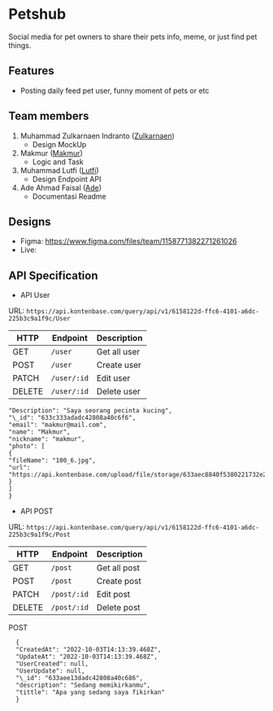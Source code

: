 # Petshub

Social media for pet owners to share their pets info, meme, or just find pet things.

## Features

- Posting daily feed pet user, funny moment of pets or etc

## Team members

1. Muhammad Zulkarnaen Indranto ([Zulkarnaen](https://github.com/zul1996))
   - Design MockUp
2. Makmur ([Makmur](https://github.com/makmuremha))
   - Logic and Task
3. Muhammad Lutfi ([Lutfi](https://github.com/vektormuhammadlutfi))
   - Design Endpoint API
4. Ade Ahmad Faisal ([Ade](https://github.com/adeahmadfaisal))
   - Documentasi Readme

## Designs

- Figma: https://www.figma.com/files/team/1158771382271261026
- Live:

## API Specification

- API User

URL: `https://api.kontenbase.com/query/api/v1/6158122d-ffc6-4101-a6dc-225b3c9a1f9c/User`

| HTTP   | Endpoint    | Description  |
| ------ | ----------- | ------------ |
| GET    | `/user`     | Get all user |
| POST   | `/user`     | Create user  |
| PATCH  | `/user/:id` | Edit user    |
| DELETE | `/user/:id` | Delete user  |

```{
"Description": "Saya seorang pecinta kucing",
"\_id": "633c333adadc42808a40c6f6",
"email": "makmur@mail.com",
"name": "Makmur",
"nickname": "makmur",
"photo": [
{
"fileName": "100_6.jpg",
"url": "https://api.kontenbase.com/upload/file/storage/633aec8840f5380221732e21/SSUMEfCW/100_6.jpg"
}
]
}
```

- API POST

URL: `https://api.kontenbase.com/query/api/v1/6158122d-ffc6-4101-a6dc-225b3c9a1f9c/Post`

| HTTP   | Endpoint    | Description  |
| ------ | ----------- | ------------ |
| GET    | `/post`     | Get all post |
| POST   | `/post`     | Create post  |
| PATCH  | `/post/:id` | Edit post    |
| DELETE | `/post/:id` | Delete post  |

POST

```
  {
  "CreatedAt": "2022-10-03T14:13:39.468Z",
  "UpdateAt": "2022-10-03T14:13:39.468Z",
  "UserCreated": null,
  "UserUpdate": null,
  "\_id": "633aee13dadc42808a40c686",
  "description": "Sedang memikirkanmu",
  "tittle": "Apa yang sedang saya fikirkan"
  }
```
